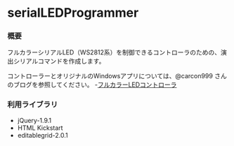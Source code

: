 serialLEDProgrammer
===================

### 概要

フルカラーシリアルLED（WS2812系）を制御できるコントローラのための、演出シリアルコマンドを作成します。

コントローラーとオリジナルのWindowsアプリについては、@carcon999 さんのブログを参照してください。
-[フルカラーLEDコントローラ](http://blogs.yahoo.co.jp/carcon999/37853893.html)

### 利用ライブラリ

- jQuery-1.9.1
- HTML Kickstart 
- editablegrid-2.0.1
